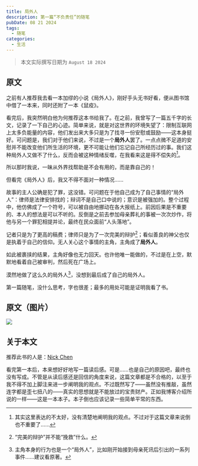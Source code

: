 ```yaml
---
title: 局外人
description: 第一篇“不负责任”的随笔
pubDate: 08 21 2024
tags:
  - 随笔
categories:
  - 生活
---
```


> 本文实际撰写日期为 `August 18 2024`

## 原文

之前有人推荐我去看一本加缪的小说《局外人》，刚好手头无书好看，便从图书馆中借了一本来，同时还附了一本《鼠疫》。

看完后，我突然明白他为何推荐这本书给我了。在之前，我曾写了一篇五千字的长文，记录了一下自己的心迹。简单来说，就是对这世界的环境失望了：限制互联网上太多负能量的内容，他们发出来大多只是为了找寻一份安慰或鼓励——这本身挺好。可问题是，我们对于他们来说，不过是一个**局外人**罢了。一点点微不足道的安慰并不能改变他们所生活的环境，更不可能让他们忘记自己所经历过的事。我们这种局外人又做不了什么，反而会被这种情绪反噬，在我看来这是得不偿失的[^1]。

[^1]: 其实这里表达的不太好，没有清楚地阐明我的观点。不过对于这篇文章来说倒也不重要了……

所以那时我说，一昧从外界找帮助是不会有用的，而是靠自己的！

但看完《局外人》后，我又不得不面对一种情况……

故事的主人公确是犯了罪，这没错。可问题在于他自己成为了自己事情的“局外人”：律师是法律安排找的；辩词不是自己口中说的；意识是被强加的。整个过程中，他仿佛成了一个符号，可以被自由地挪动在各大报纸上。前因后果是不重要的、本人的想法是可以不听的。反倒是之前去参加母亲葬礼的事被一次次炒作，将他与另一个罪犯相提并论，最终在民众面前“人头落地”。

记者只是为了更高的稿费；律师只是为了一次完美的辩护[^2]；看似善良的神父也仅是执着于自己的信仰。无人关心这个事情的主角，主角成了**局外人**。

[^2]: “完美的辩护”并不能“挽救”什么。

如此被裹挟的结果，主角好像也无力回天。也许他唯一能做的，不过是在上空，默默地看着自己被审判，然后死在广场上。

漠然地做了这么久的局外人[^3]，没想到最后成了自己的局外人。

[^3]: 主角本身的行为也是一个“局外人”，比如刚开始接到母亲死讯后引出的一系列事件……建议看原著。

第一篇随笔，没什么思考，字也很差；最多的用处可能是证明我看了书。

## 原文（图片）

![](https://saroprock.oss-cn-hangzhou.aliyuncs.com/img/IMG_20240821_225849.jpg)

## 关于本文

推荐此书的人是：[Nick Chen](https://nickchen.top/)

看完第一本后，本来想好好地写一篇读后感。可是……也是自己的原因吧，最终也没有写成。不管是从读后感还是回信的角度来说，这篇文章都是不合格的，以至于我不得不加上脚注来进一步阐明我的观点。不过既然写了——虽然没有推敲，虽然连字都是歪七扭八的——真实的思想就是不能放过的宝贵财产。正如我博客介绍所说的一样——这是一本本子。本子倒也应该记录一些简单平常的东西。
